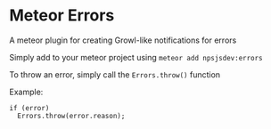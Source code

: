 Meteor Errors
=====

A meteor plugin for creating Growl-like notifications for errors

Simply add to your meteor project using `meteor add npsjsdev:errors`

To throw an error, simply call the `Errors.throw()` function

Example:

```
if (error)
  Errors.throw(error.reason);
```

